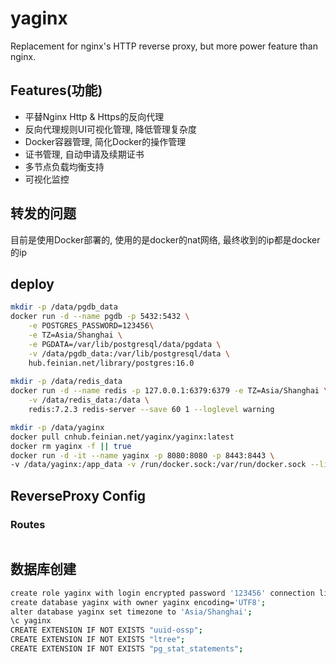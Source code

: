 # yaginx

Replacement for nginx's HTTP reverse proxy, but more power feature than nginx.

## Features(功能)

* 平替Nginx Http & Https的反向代理
* 反向代理规则UI可视化管理, 降低管理复杂度
* Docker容器管理, 简化Docker的操作管理
* 证书管理, 自动申请及续期证书
* 多节点负载均衡支持
* 可视化监控

## 转发的问题
目前是使用Docker部署的, 使用的是docker的nat网络, 最终收到的ip都是docker的ip

## deploy

```bash
mkdir -p /data/pgdb_data
docker run -d --name pgdb -p 5432:5432 \
    -e POSTGRES_PASSWORD=123456\
    -e TZ=Asia/Shanghai \
    -e PGDATA=/var/lib/postgresql/data/pgdata \
    -v /data/pgdb_data:/var/lib/postgresql/data \
    hub.feinian.net/library/postgres:16.0
    
mkdir -p /data/redis_data
docker run -d --name redis -p 127.0.0.1:6379:6379 -e TZ=Asia/Shanghai \
    -v /data/redis_data:/data \
    redis:7.2.3 redis-server --save 60 1 --loglevel warning 

mkdir -p /data/yaginx
docker pull cnhub.feinian.net/yaginx/yaginx:latest
docker rm yaginx -f || true
docker run -d -it --name yaginx -p 8080:8080 -p 8443:8443 \
-v /data/yaginx:/app_data -v /run/docker.sock:/var/run/docker.sock --link redis:redis hub.feinian.net/yaginx/yaginx:latest
```

## ReverseProxy Config

### Routes

```json

```

## 数据库创建
```bash
create role yaginx with login encrypted password '123456' connection limit -1;
create database yaginx with owner yaginx encoding='UTF8';
alter database yaginx set timezone to 'Asia/Shanghai';
\c yaginx
CREATE EXTENSION IF NOT EXISTS "uuid-ossp";
CREATE EXTENSION IF NOT EXISTS "ltree";
CREATE EXTENSION IF NOT EXISTS "pg_stat_statements"; 
```
